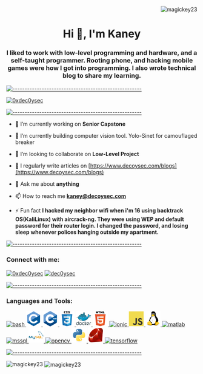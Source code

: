 <p align="right"> <img src="https://komarev.com/ghpvc/?username=magickey23&label=Profile%20views&color=0e75b6&style=flat" alt="magickey23" /> </p>

<h1 align="center">Hi 👋, I'm Kaney</h1>
<h3 align="center">I liked to work with low-level programming and hardware, and a self-taught programmer. Rooting phone, and hacking mobile games were how I got into programming. I also wrote technical blog to share my learning.</h3>


[![-----------------------------------------------------](
https://raw.githubusercontent.com/andreasbm/readme/master/assets/lines/aqua.png)](https://github.com/BaseMax?tab=repositories)


<p align="left"> <a href="https://twitter.com/0xdec0ysec" target="blank"><img src="https://img.shields.io/twitter/follow/0xdec0ysec?logo=twitter&style=for-the-badge" alt="0xdec0ysec" /></a> </p>

[![-----------------------------------------------------](
https://raw.githubusercontent.com/andreasbm/readme/master/assets/lines/aqua.png)](https://github.com/BaseMax?tab=repositories)


- 🔭 I’m currently working on **Senior Capstone**

- 🌱 I’m currently building computer vision tool. Yolo-Sinet for camouflaged breaker

- 👯 I’m looking to collaborate on **Low-Level Project**

- 📝 I regularly write articles on [https://www.decoysec.com/blogs](https://www.decoysec.com/blogs)

- 💬 Ask me about **anything**

- 📫 How to reach me **kaney@decoysec.com**

- ⚡ Fun fact **I hacked my neighbor wifi when i'm 16 using backtrack OS(KaliLinux) with aircrack-ng. They were using WEP and default password for their router login. I changed the password, and losing sleep whenever polices hanging outside my apartment.**

[![-----------------------------------------------------](
https://raw.githubusercontent.com/andreasbm/readme/master/assets/lines/aqua.png)](https://github.com/BaseMax?tab=repositories)

<h3 align="left">Connect with me:</h3>
<p align="left">
<a href="https://twitter.com/0xdec0ysec" target="blank"><img align="center" src="https://raw.githubusercontent.com/rahuldkjain/github-profile-readme-generator/master/src/images/icons/Social/twitter.svg" alt="0xdec0ysec" height="30" width="40" /></a>
<a href="https://www.leetcode.com/dec0ysec" target="blank"><img align="center" src="https://raw.githubusercontent.com/rahuldkjain/github-profile-readme-generator/master/src/images/icons/Social/leet-code.svg" alt="dec0ysec" height="30" width="40" /></a>
</p>

[![-----------------------------------------------------](
https://raw.githubusercontent.com/andreasbm/readme/master/assets/lines/aqua.png)](https://github.com/BaseMax?tab=repositories)

<h3 align="left">Languages and Tools:</h3>
<p align="left"> <a href="https://www.gnu.org/software/bash/" target="_blank" rel="noreferrer"> <img src="https://www.vectorlogo.zone/logos/gnu_bash/gnu_bash-icon.svg" alt="bash" width="40" height="40"/> </a> <a href="https://www.cprogramming.com/" target="_blank" rel="noreferrer"> <img src="https://raw.githubusercontent.com/devicons/devicon/master/icons/c/c-original.svg" alt="c" width="40" height="40"/> </a> <a href="https://www.w3schools.com/cpp/" target="_blank" rel="noreferrer"> <img src="https://raw.githubusercontent.com/devicons/devicon/master/icons/cplusplus/cplusplus-original.svg" alt="cplusplus" width="40" height="40"/> </a> <a href="https://www.w3schools.com/css/" target="_blank" rel="noreferrer"> <img src="https://raw.githubusercontent.com/devicons/devicon/master/icons/css3/css3-original-wordmark.svg" alt="css3" width="40" height="40"/> </a> <a href="https://www.docker.com/" target="_blank" rel="noreferrer"> <img src="https://raw.githubusercontent.com/devicons/devicon/master/icons/docker/docker-original-wordmark.svg" alt="docker" width="40" height="40"/> </a> <a href="https://www.w3.org/html/" target="_blank" rel="noreferrer"> <img src="https://raw.githubusercontent.com/devicons/devicon/master/icons/html5/html5-original-wordmark.svg" alt="html5" width="40" height="40"/> </a> <a href="https://ionicframework.com" target="_blank" rel="noreferrer"> <img src="https://upload.wikimedia.org/wikipedia/commons/d/d1/Ionic_Logo.svg" alt="ionic" width="40" height="40"/> </a> <a href="https://developer.mozilla.org/en-US/docs/Web/JavaScript" target="_blank" rel="noreferrer"> <img src="https://raw.githubusercontent.com/devicons/devicon/master/icons/javascript/javascript-original.svg" alt="javascript" width="40" height="40"/> </a> <a href="https://www.linux.org/" target="_blank" rel="noreferrer"> <img src="https://raw.githubusercontent.com/devicons/devicon/master/icons/linux/linux-original.svg" alt="linux" width="40" height="40"/> </a> <a href="https://www.mathworks.com/" target="_blank" rel="noreferrer"> <img src="https://upload.wikimedia.org/wikipedia/commons/2/21/Matlab_Logo.png" alt="matlab" width="40" height="40"/> </a> <a href="https://www.microsoft.com/en-us/sql-server" target="_blank" rel="noreferrer"> <img src="https://www.svgrepo.com/show/303229/microsoft-sql-server-logo.svg" alt="mssql" width="40" height="40"/> </a> <a href="https://www.mysql.com/" target="_blank" rel="noreferrer"> <img src="https://raw.githubusercontent.com/devicons/devicon/master/icons/mysql/mysql-original-wordmark.svg" alt="mysql" width="40" height="40"/> </a> <a href="https://opencv.org/" target="_blank" rel="noreferrer"> <img src="https://www.vectorlogo.zone/logos/opencv/opencv-icon.svg" alt="opencv" width="40" height="40"/> </a> <a href="https://www.python.org" target="_blank" rel="noreferrer"> <img src="https://raw.githubusercontent.com/devicons/devicon/master/icons/python/python-original.svg" alt="python" width="40" height="40"/> </a> <a href="https://www.ruby-lang.org/en/" target="_blank" rel="noreferrer"> <img src="https://raw.githubusercontent.com/devicons/devicon/master/icons/ruby/ruby-original.svg" alt="ruby" width="40" height="40"/> </a> <a href="https://www.tensorflow.org" target="_blank" rel="noreferrer"> <img src="https://www.vectorlogo.zone/logos/tensorflow/tensorflow-icon.svg" alt="tensorflow" width="40" height="40"/> </a> </p>

[![-----------------------------------------------------](
https://raw.githubusercontent.com/andreasbm/readme/master/assets/lines/aqua.png)](https://github.com/BaseMax?tab=repositories)


<p><img align="left" src="https://github-readme-stats-magickey23.vercel.app/api/top-langs?username=magickey23&show_icons=true&locale=en&layout=compact" alt="magickey23" /></p>

<p>&nbsp;<img align="center" src="https://github-readme-stats-magickey23.vercel.app/api?username=magickey23&show_icons=true&locale=en" alt="magickey23" /></p>

